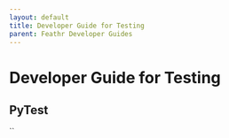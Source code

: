 ```yaml
---
layout: default
title: Developer Guide for Testing
parent: Feathr Developer Guides
---
```

# Developer Guide for Testing

## PyTest

``